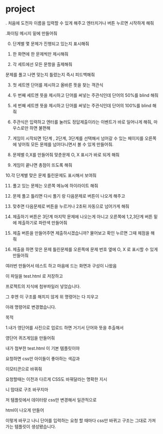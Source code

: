 # project

. 처음에 도전자 이름을 입력할 수 있게 해주고 엔터치거나 버튼 누르면 시작하게 해줘

.화이팅 메시지 밑에 만들어줘

0. 단계별 몇 문제가 진행되고 있는지 표시해줘

1. 한 화면에 한 문제씩만 제시해줘

2. 각 세트에선 모든 문항을 출제해줘

문제를 풀고 나면 맞는지 틀렸는지 즉시 피드백해줘

3. 첫 세트엔 단어를 제시하고 올바른 뜻을 찾는 객관식

4. 두 번째 세트엔 뜻을 제시하고 단어를 써넣는 주관식인데 단어의 50%를 blind 해줘

6. 세 번째 세트엔 뜻을 제시하고 단어를 써넣는 주관식인데 단어의 100%를 blind 해줘

7. 주관식은 입력하고 엔터를 눌러도 정답제출이라는 이벤트가 바로 일어나게 해줘, 마우스로만 하면 불편해

8. 게임이 시작되면 1단계 , 2단계, 3단계를 선택해서 넘어갈 수 있는 페이지를 오른쪽에 넣어줘 모든 문제를 넘어다니면서 볼 수 있게 만들어줘.

9. 문제별 0,X를 만들어줘 맞춘문제 O, X 표시가 바로 되게 해줘

9. 게임이 끝나면 총점이 뜨도록 해줘

10.각 단계별 맞은 문제 틀린문제도 표시해서 보여줘

11. 풀고 있는 문제는 오른쪽 메뉴에 하이라이트 해줘

12. 문제 풀고 틀리면 다시 풀기 랑 다음문제로 버튼이 나오게 해주고  

13. 맞추면 다음문제로 버튼을 누르거나 2초뒤 자동으로 넘어가게 해줘  

14. 제출하기 버튼은 3단계 마지막 문제에 나오는게 아니고 오른쪽에 1,2,3단계 버튼 밑에 제출하기로 파란색 만들어줘

15. 제출 버튼을 만들어주면 제출하시겠습니까? 물어보고 확인 누르면 그때 체점을 해줘

16. 제출을 하면 맞은 문제 틀린문제를 오른쪽에 문제 번호 옆에 O, X 로 표시할 수 있게 만들어줘

여러번 만들어서 테스트 하고
마음에 드는 화면과 구성이 나왔음

이 파일을 test.html 로 저장하고

프로젝트의 지식에 첨부파일러 넣었습니다.

그 후엔
이 구조를 해치지  않게 위 명령어는 다 지우고

아래 명령어로 변경했습니다.

목적

1.내가 영단어를 사진으로 업로드 하면 거기서 단어와 뜻을 추출해서

영단어 퀴즈게임을 만들어줘



내가 첨부한 test.html 이 기본 템플릿이야

요청하면 css만 아이들이 좋아하는 색감과

이모티콘으로 바꿔줘

요청할때는 이전과 다르게 CSS도 바꿔달라는 명확한 지시

니 맘대로 구조 바꾸지마

저 템플릿에서 데이터랑 css만 변경해서 일관적으로

html이 나오게 만들어


이렇게 바꾸고 나니
단어를 입력하는 요청 할 때마다 css만 바뀌고 구조는 그대로 가져가는 템플릿이 생성됐습니다.

